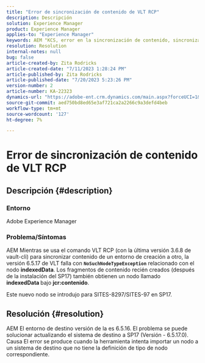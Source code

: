 ```yaml
---
title: "Error de sincronización de contenido de VLT RCP"
description: Descripción
solution: Experience Manager
product: Experience Manager
applies-to: "Experience Manager"
keywords: AEM "KCS, error en la sincronización de contenido, sincronización de contenido de la"
resolution: Resolution
internal-notes: null
bug: false
article-created-by: Zita Rodricks
article-created-date: "7/11/2023 1:28:24 PM"
article-published-by: Zita Rodricks
article-published-date: "7/20/2023 5:23:26 PM"
version-number: 2
article-number: KA-22323
dynamics-url: "https://adobe-ent.crm.dynamics.com/main.aspx?forceUCI=1&pagetype=entityrecord&etn=knowledgearticle&id=126207cc-ee1f-ee11-9cbe-6045bd006239"
source-git-commit: aed750bd8ed65e3af721ca2a2266c9a3defd4beb
workflow-type: tm+mt
source-wordcount: '127'
ht-degree: 7%

---
```


# Error de sincronización de contenido de VLT RCP

## Descripción {#description}


### Entorno

Adobe Experience Manager

### Problema/Síntomas

AEM Mientras se usa el comando VLT RCP (con la última versión 3.6.8 de vault-cli) para sincronizar contenido de un entorno de creación a otro, la versión 6.5.17 de VLT falla con <b>`NoSuchNodeTypeException`</b> relacionado con el nodo <b>indexedData</b>. Los fragmentos de contenido recién creados (después de la instalación del SP17) también obtienen un nodo llamado<b> indexedData </b>bajo <b>jcr:contenido</b>.

Este nuevo nodo se introdujo para SITES-8297/SITES-97 en SP17.


## Resolución {#resolution}


AEM El entorno de destino versión de la es 6.5.16. El problema se puede solucionar actualizando el sistema de destino a SP17 (Versión - 6.5.17.0).
<br>Causa El error se produce cuando la herramienta intenta importar un nodo a un sistema de destino que no tiene la definición de tipo de nodo correspondiente.